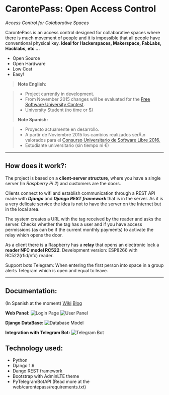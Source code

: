 CarontePass: Open Access Control
===================
*Access Control for Colaborative Spaces*

CarontePass is an access control designed for collaborative spaces where there is much movement of people and it is impossible that all people have conventional physical key.
**Ideal for Hackerspaces, Makerspace, FabLabs, Hacklabs, etc ...**

 - Open Source
 - Open Hardware
 - Low Cost
 - Easy!

> **Note English:**

> - Project currently in development.
> - From November 2015 changes will be evaluated for the [Free Software University Contest](https://www.concursosoftwarelibre.org).
> - University Student (no time or $)
> 
> **Note Spanish:**

> - Proyecto actuamente en desarrollo.
> - A partir de Noviembre 2015 los cambios realizados serÃ¡n valorados para el [Consurso Universitario de Software Libre 2016.](https://www.concursosoftwarelibre.org)
> -  Estudiante universitario (sin tiempo ni €)

----------
How does it work?:
-------------
The project is based on a **client-server structure**, where you have a single server (In *Raspberry Pi 2*) and customers are the doors.

Clients connect to wifi and establish communication through a REST API made with ***Django*** and ***Django REST framework*** that is in the server. As it is a very delicate service the idea is not to have the server on the Internet but in the local area.

The system creates a URL with the tag received by the reader and asks the server. Checks whether the tag has a user and if you have access permissions (as can be if the current monthly payments) to activate the relay which opens the door.

As a client there is a Raspberry has a **relay** that opens an electronic lock a **reader NFC model RC522**.
Development version: ESP8266 with RC522(rfid/nfc) reader.

Support bots Telegram: When entering the first person into space in a group alerts Telegram which is open and equal to leave.


----------
## Documentation:
(In Spanish at the moment)
[Wiki](http://wiki.kreitek.org/proyectos:control_acceso)
[Blog](https://carontepass.wordpress.com/)

**Web Panel:**
![Login Page](https://carontepass.files.wordpress.com/2016/02/captura-de-pantalla-2016-02-15-14-02-56.png?w=775)
![User Panel](https://carontepass.files.wordpress.com/2016/02/captura-de-pantalla-2016-02-15-14-02-46.png)

**Django DataBase:**
![Database Model](https://carontepass.files.wordpress.com/2016/03/my_models3.png)

**Integration with Telegram Bot:**
![Telegram Bot](https://carontepass.files.wordpress.com/2016/02/captura-de-pantalla-2016-02-29-22-52-02.png)

Technology used:
-------------

 - Python
 - Django 1.9
 - Dango REST framework
 - Bootstrap with AdminLTE theme
 - PyTelegramBotAPI
 (Read more at the web/carontepass/requirements.txt)